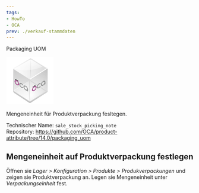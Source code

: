 ```yaml
---
tags:
- HowTo
- OCA
prev: ./verkauf-stammdaten
---
```

Packaging UOM

![icon_oca_app](assets/icon_oca_app.png)

Mengeneinheit für Produktverpackung fesltegen.

Technischer Name: `sale_stock_picking_note`\
Repository: <https://github.com/OCA/product-attribute/tree/14.0/packaging_uom>

## Mengeneinheit auf Produktverpackung festlegen

Öffnen sie *Lager > Konfiguration > Produkte > Produkverpackungen* und zeigen sie Produktverpackung an. Legen sie Mengeneinheit unter *Verpackungseinheit* fest.